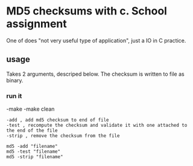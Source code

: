 # MD5 checksums with c. School assignment
One of does "not very useful type of application", just a IO in C practice. 

## usage
Takes 2 arguments, descriped below.
The checksum is written to file as binary. 

### run it
-make
-make clean 
```
-add , add md5 checksum to end of file
-test , recompute the checksum and validate it with one attached to the end of the file
-strip , remove the checksum from the file

md5 -add "filename"
md5 -test "filename"
md5 -strip "filename"
```
